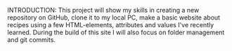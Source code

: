 INTRODUCTION:
This project will show my skills in creating a new repository on GitHub, 
clone it to my local PC, make a basic website about recipes using a few 
HTML-elements, attributes and values I've recently learned. During the 
build of this site I will also focus on folder management and git commits.
